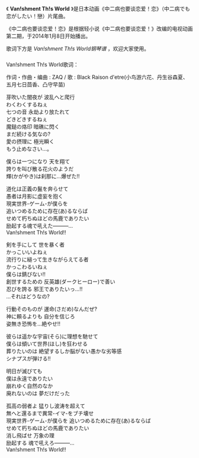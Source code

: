 

《 **Van!shment Th!s World** 》是日本动画《中二病也要谈恋爱！恋》（中二病でも恋がしたい！戀）片尾曲。

  

《中二病也要谈恋爱！恋》是根据轻小说《中二病也要谈恋爱！》改编的电视动画第二期，于2014年1月8日开始播出。

  

歌词下方是 _Van!shment Th!s World钢琴谱_ ，欢迎大家使用。

###  
Van!shment Th!s World歌词：

作词・作曲・编曲 : ZAQ / 歌 : Black Raison d'etre(小鸟游六花、丹生谷森夏、五月七日茴香、凸守早苗)  
  
  

芽吹いた闇夜が 波乱へと爬行  
わくわくするねぇ  
七つの音 永劫より放たれて  
どきどきするねぇ  
魔鎚の烙印 暗礁に閃く  
まだ続ける気なの?  
愛の摂理に 極光瞬く  
もう止めなさい…。

僕らは一つになり 天を翔て  
誇りを叫び散る花火のようだ  
輝(かがやき)は刹那に…爆ぜた!!

道化は正義の鬣を奔らせて  
愚者は月影に虚妄を抱く  
現実世界-ゲーム-が僕らを  
追いつめるために存在(あ)るならば  
せめて朽ちぬほどの馬鹿でありたい  
励起する魂で吼えた―――…  
Van!shment Th!s World!!

剣を手にして 世を暴く者  
かっこいいよねぇ  
流行りに縋って生きながらえてる者  
かっこわるいねぇ  
僕らは錆びない!!  
創世するための 反英雄(ダークヒーロー)で善い  
忍びを誇る 邪王でありたいっ…!!  
…それはどうなの?

行動そのものが 運命(さだめ)なんだぜ?  
神に頼るよりも 自分を信じろ  
姿無き恐怖を…絶やせ!!

彼らは遥かな宇宙(そら)に理想を馳せて  
僕らは傾いて世界(ほし)を狂わせる  
葬りたいのは 絶望するしか脳がない愚かな劣等感  
シナプスが弾ける!!

明日が滅びても  
僕は永遠でありたい  
崩れゆく自然のなか  
廃れないのは 夢だけだった

孤高の弱者よ 猛りし波涛を超えて  
無へと還るまで異常-イマ-をブチ壊せ  
現実世界-ゲーム-が僕らを 追いつめるために存在(あ)るならば  
せめて朽ちぬほどの馬鹿でありたい  
消し飛ばせ 万象の理  
励起する 魂で吼えろ―――…  
Van!shment Th!s World!!  

